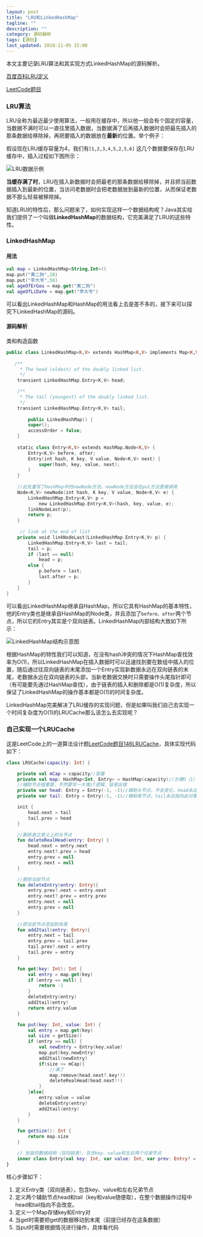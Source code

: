 ```yaml
---
layout: post
title: "LRU和LinkedHashMap"
tagline: ""
description: ""
category: 源码解析
tags: [源码]
last_updated: 2019-11-05 15:00
---
```


本文主要记录LRU算法和其实现方式LinkedHashMap的源码解析。

[百度百科LRU定义](https://baike.baidu.com/item/LRU/1269842)

[LeetCode题目](https://leetcode-cn.com/problems/lru-cache/)

### LRU算法

LRU全称为最近最少使用算法，一般用在缓存中，所以他一般会有个固定的容量，当数据不满时可以一直往里插入数据，当数据满了后再插入数据时会把最先插入的那条数据给移除掉，再把要插入的数据放在**最新**的位置。举个例子：

假设现在LRU缓存容量为4，我们有```[1,2,3,4,5,2,5,6]``` 这几个数据要保存在LRU缓存中，插入过程如下图所示：

![LRU数据示例](/images/blog/java/java_lru.png)

**当缓存满了时**，LRU在插入新数据时会把最老的那条数据给移除掉，并且把当前数据插入到最新的位置，当访问老数据时会把老数据放到最新的位置，从而保证老数据不那么轻易被移除掉。

知道LRU的特性后，那么问题来了，如何实现这样一个数据结构呢？Java其实给我们提供了一个叫做**LinkedHashMap**的数据结构，它完美满足了LRU的这些特性。

### LinkedHashMap

#### 用法

```kotlin
val map = LinkedHashMap<String,Int>()
map.put("黄二狗",28)
map.put("李大爷",56)
val ageOfErGou = map.get("黄二狗")
val ageOfLiDaYe = map.get("李大爷")
```

可以看出LinkedHashMap和HashMap的用法看上去是差不多的，接下来可以探究下LinkedHashMap的源码。

#### 源码解析

类和构造函数

```kotlin
public class LinkedHashMap<K,V> extends HashMap<K,V> implements Map<K,V>{
  
   /**
     * The head (eldest) of the doubly linked list.
     */
    transient LinkedHashMap.Entry<K,V> head;

    /**
     * The tail (youngest) of the doubly linked list.
     */
    transient LinkedHashMap.Entry<K,V> tail;
  
		public LinkedHashMap() {
        super();
        accessOrder = false;
    }
  
  	static class Entry<K,V> extends HashMap.Node<K,V> {
        Entry<K,V> before, after;
        Entry(int hash, K key, V value, Node<K,V> next) {
            super(hash, key, value, next);
        }
    }
  
  	//此处重写了HashMap中的newNode方法，newNode方法会在put方法里被调用
  	Node<K,V> newNode(int hash, K key, V value, Node<K,V> e) {
        LinkedHashMap.Entry<K,V> p =
            new LinkedHashMap.Entry<K,V>(hash, key, value, e);
        linkNodeLast(p);
        return p;
    }
  
  	 // link at the end of list
    private void linkNodeLast(LinkedHashMap.Entry<K,V> p) {
        LinkedHashMap.Entry<K,V> last = tail;
        tail = p;
        if (last == null)
            head = p;
        else {
            p.before = last;
            last.after = p;
        }
    }
}
```

可以看出LinkedHashMap继承自HashMap，所以它具有HashMap的基本特性，他的Entry类也是继承自HashMap的Node类，并且添加了```before、after```两个节点，所以它的Entry其实是个双向链表。LinkedHashMap内部结构大致如下所示：

![LinkedHashMap结构示意图](/images/blog/java/java_linkedhashmap.png)

根据HashMap的特性我们可以知道，在没有hash冲突的情况下HashMap查找效率为O(1)，所以LinkedHashMap在插入数据时可以迅速找到要在数组中插入的位置，随后通过往双向链表的末尾添加一个Entry实现新数据永远在双向链表的末尾，老数据永远在双向链表的头部，当新老数据交换时只需要操作头尾指针即可（有可能要先通过HashMap查找），由于链表的插入和删除都是O(1)复杂度，所以保证了LinkedHashMap的操作基本都是O(1)的时间复杂度。

LinkedHashMap完美解决了LRU缓存的实现问题，但是如果叫我们自己去实现一个时间复杂度为O(1)的LRUCache那么该怎么去实现呢？

### 自己实现一个LRUCache

这是LeetCode上的一道算法设计题[LeetCode题目146LRUCache](https://leetcode-cn.com/problems/lru-cache/)，具体实现代码如下：

```kotlin
class LRUCache(capacity: Int) {

    private val mCap = capacity//容量
    private val map: HashMap<Int, Entry> = HashMap(capacity)//方便O（1）查找
  	//辅助节点很重要，不然要写一大堆if逻辑，容易出错
    private var head: Entry = Entry(-1, -1)//辅助头节点，不会变化，head永远指向此对象
    private var tail: Entry = Entry(-1, -1)//辅助尾节点，tail永远指向此对象，辅助节点

    init {
        head.next = tail
        tail.prev = head
    }

    //删除真正意义上的头节点
    fun deleteRealHead(entry: Entry) {
        head.next = entry.next
        entry.next?.prev = head
        entry.prev = null
        entry.next = null
    }

  	//删除当前节点
    fun deleteEntry(entry: Entry){
        entry.prev?.next = entry.next
        entry.next?.prev = entry.prev
        entry.next = null
        entry.prev = null
    }
		
  	//把当前节点添加到末尾
    fun add2tail(entry: Entry){
        entry.next = tail
        entry.prev = tail.prev
        tail.prev?.next = entry
        tail.prev = entry
    }

    fun get(key: Int): Int {
        val entry = map.get(key)
        if (entry == null) {
            return -1
        }
        deleteEntry(entry)
        add2tail(entry)
        return entry.value
    }

    fun put(key: Int, value: Int) {
        val entry = map.get(key)
        val size = getSize()
        if (entry == null) {
            val newEntry = Entry(key,value)
            map.put(key,newEntry)
            add2tail(newEntry)
            if(size >= mCap){
                //满了
                map.remove(head.next?.key!!)
                deleteRealHead(head.next!!)
            }
        }else{
            entry.value = value
            deleteEntry(entry)
            add2tail(entry)
        }
    }

    fun getSize(): Int {
        return map.size
    }

  	// 封装的数据结构（双向链表），包含key、value和左右两个兄弟节点
    inner class Entry(val key: Int, var value: Int, var prev: Entry? = null, var next: Entry? = null)
}
```

核心步骤如下：

1. 定义Entry类（双向链表），包含key、value和左右兄弟节点
2. 定义两个辅助节点head和tail（key和value随便取），在整个数据操作过程中head和tail指向不会改变。
3. 定义一个Map存储key和Entry对
4. 当get时需要把get的数据移动到末尾（前提已经存在这条数据）
5. 当put时需要根据情况进行操作，具体看代码
